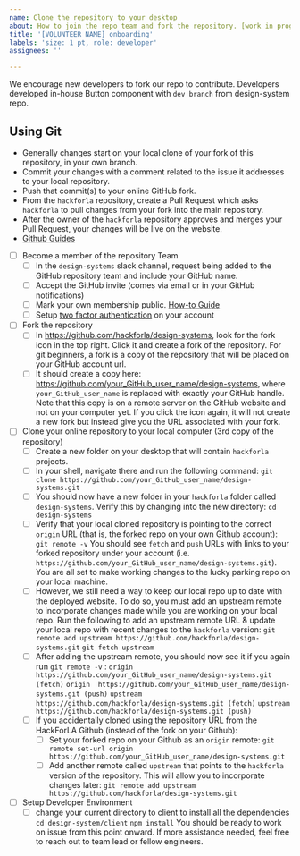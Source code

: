 ```yaml
---
name: Clone the repository to your desktop
about: How to join the repo team and fork the repository. [work in progress]
title: '[VOLUNTEER NAME] onboarding'
labels: 'size: 1 pt, role: developer'
assignees: ''

---
```

We encourage new developers to fork our repo to contribute. Developers developed in-house Button component with `dev branch` from design-system repo.

## Using Git

* Generally changes start on your local clone of your fork of this repository, in your own branch.
* Commit your changes with a comment related to the issue it addresses to your local repository.
* Push that commit(s) to your online GitHub fork.
* From the `hackforla` repository, create a Pull Request which asks `hackforla` to pull changes from your fork into the main repository.
* After the owner of the `hackforla` repository approves and merges your Pull Request, your changes will be live on the website. 
* [Github Guides](https://guides.github.com/) 

- [ ] Become a member of the repository Team
  - [ ] In the `design-systems` slack channel, request being added to the GitHub repository team and include your GitHub name. 
  - [ ] Accept the GitHub invite (comes via email or in your GitHub notifications)
  - [ ] Mark your own membership public. [How-to Guide](https://help.github.com/en/articles/publicizing-or-hiding-organization-membership#changing-the-visibility-of-your-organization-membership)
  - [ ] Setup [two factor authentication](https://docs.github.com/en/github/authenticating-to-github/configuring-two-factor-authentication) on your account
- [ ] Fork the repository
  - [ ] In https://github.com/hackforla/design-systems, look for the fork icon in the top right. Click it and create a fork of the repository. For git beginners, a fork is a copy of the repository that will be placed on your GitHub account url.
  - [ ] It should create a copy here: https://github.com/your_GitHub_user_name/design-systems, where `your_GitHub_user_name` is replaced with exactly your GitHub handle. Note that this copy is on a remote server on the GitHub website and not on your computer yet. If you click the icon again, it will not create a new fork but instead give you the URL associated with your fork.
- [ ] Clone your online repository to your local computer (3rd copy of the repository)
  - [ ] Create a new folder on your desktop that will contain `hackforla` projects.
  - [ ] In your shell, navigate there and run the following command: ```git clone https://github.com/your_GitHub_user_name/design-systems.git```
  - [ ] You should now have a new folder in your `hackforla` folder called `design-systems`. Verify this by changing into the new directory: ```cd design-systems```
  - [ ] Verify that your local cloned repository is pointing to the correct `origin` URL (that is, the forked repo on your own Github account): ```git remote -v``` You should see `fetch` and `push` URLs with links to your forked repository under your account (i.e. `https://github.com/your_GitHub_user_name/design-systems.git`). You are all set to make working changes to the lucky parking repo on your local machine.
  - [ ] However, we still need a way to keep our local repo up to date with the deployed website. To do so, you must add an upstream remote to incorporate changes made while you are working on your local repo. Run the following to add an upstream remote URL & update your local repo with recent changes to the `hackforla` version: ```git remote add upstream https://github.com/hackforla/design-systems.git``` ```git fetch upstream```
  - [ ] After adding the upstream remote, you should now see it if you again run `git remote -v` : ```origin  https://github.com/your_GitHub_user_name/design-systems.git (fetch)``` ```origin  https://github.com/your_GitHub_user_name/design-systems.git (push)``` ```upstream        https://github.com/hackforla/design-systems.git (fetch)``` ```upstream        https://github.com/hackforla/design-systems.git (push)```
  - [ ] If you accidentally cloned using the repository URL from the HackForLA Github (instead of the fork on your Github):
    - [ ] Set your forked repo on your Github as an `origin` remote: ```git remote set-url origin https://github.com/your_GitHub_user_name/design-systems.git```
    - [ ] Add another remote called `upstream` that points to the `hackforla` version of the repository. This will allow you to incorporate changes later: ```git remote add upstream https://github.com/hackforla/design-systems.git```
- [ ] Setup Developer Environment
  - [ ] change your current directory to client to install all the dependencies ```cd design-system/client``` ```npm install``` You should be ready to work on issue from this point onward. If more assistance needed, feel free to reach out to team lead or fellow engineers.
